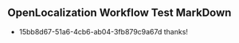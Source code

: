 ## OpenLocalization Workflow Test MarkDown
* 15bb8d67-51a6-4cb6-ab04-3fb879c9a67d thanks!

<!--HONumber=Jul16_HO3-->


